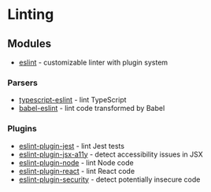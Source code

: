 # Linting

## Modules

* [eslint](https://github.com/eslint/eslint) - customizable linter with plugin system

### Parsers

* [typescript-eslint](https://github.com/typescript-eslint/typescript-eslint) - lint TypeScript
* [babel-eslint](https://github.com/babel/babel-eslint) - lint code transformed by Babel

### Plugins

* [eslint-plugin-jest](https://github.com/jest-community/eslint-plugin-jest) - lint Jest tests
* [eslint-plugin-jsx-a11y](https://github.com/evcohen/eslint-plugin-jsx-a11y) - detect accessibility issues in JSX
* [eslint-plugin-node](https://github.com/mysticatea/eslint-plugin-node) - lint Node code
* [eslint-plugin-react](https://github.com/yannickcr/eslint-plugin-react) - lint React code
* [eslint-plugin-security](https://github.com/nodesecurity/eslint-plugin-security) - detect potentially insecure code

